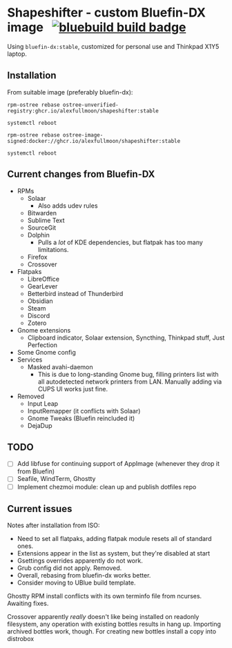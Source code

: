 # Shapeshifter - custom Bluefin-DX image &nbsp; [![bluebuild build badge](https://github.com/alexfullmoon/shapeshifter/actions/workflows/build.yml/badge.svg)](https://github.com/alexfullmoon/shapeshifter/actions/workflows/build.yml)

Using `bluefin-dx:stable`, customized for personal use and Thinkpad X1Y5 laptop.

## Installation

From suitable image (preferably bluefin-dx):

```
rpm-ostree rebase ostree-unverified-registry:ghcr.io/alexfullmoon/shapeshifter:stable

systemctl reboot

rpm-ostree rebase ostree-image-signed:docker://ghcr.io/alexfullmoon/shapeshifter:stable

systemctl reboot
```

## Current changes from Bluefin-DX

- RPMs
  - Solaar
    - Also adds udev rules
  - Bitwarden
  - Sublime Text
  - SourceGit
  - Dolphin
    - Pulls a *lot* of KDE dependencies, but flatpak has too many limitations.
  - Firefox
  - Crossover
- Flatpaks
  - LibreOffice
  - GearLever
  - Betterbird instead of Thunderbird
  - Obsidian
  - Steam
  - Discord
  - Zotero
- Gnome extensions
  - Clipboard indicator, Solaar extension, Syncthing, Thinkpad stuff, Just Perfection
- Some Gnome config
- Services
  - Masked avahi-daemon
    - This is due to long-standing Gnome bug, filling printers list with all autodetected network printers from LAN. Manually adding via CUPS UI works just fine.
- Removed
  - Input Leap
  - InputRemapper (it conflicts with Solaar)
  - Gnome Tweaks (Bluefin reincluded it)
  - DejaDup

## TODO

- [ ] Add libfuse for continuing support of AppImage (whenever they drop it from Bluefin)
- [ ] Seafile, WindTerm, Ghostty
- [ ] Implement chezmoi module: clean up and publish dotfiles repo
 
## Current issues

Notes after installation from ISO:

- Need to set all flatpaks, adding flatpak module resets all of standard ones.
- Extensions appear in the list as system, but they're disabled at start
- Gsettings overrides apparently do not work.
- Grub config did not apply. Removed.
- Overall, rebasing from bluefin-dx works better.
- Consider moving to UBlue build template.

Ghostty RPM install conflicts with its own terminfo file from ncurses. Awaiting fixes.

Crossover apparently _really_ doesn't like being installed on readonly filesystem, any operation with existing bottles results in hang up. Importing archived bottles work, though. For creating new bottles install a copy into distrobox
